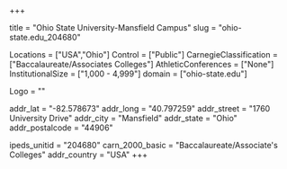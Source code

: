 
+++

title = "Ohio State University-Mansfield Campus"
slug = "ohio-state.edu_204680"

Locations = ["USA","Ohio"]
Control = ["Public"]
CarnegieClassification = ["Baccalaureate/Associates Colleges"]
AthleticConferences = ["None"]
InstitutionalSize = ["1,000 - 4,999"]
domain = ["ohio-state.edu"]

Logo = ""

addr_lat = "-82.578673"
addr_long = "40.797259"
addr_street = "1760 University Drive"
addr_city = "Mansfield"
addr_state = "Ohio"
addr_postalcode = "44906"

ipeds_unitid = "204680"
carn_2000_basic = "Baccalaureate/Associate's Colleges"
addr_country = "USA"
+++
    
